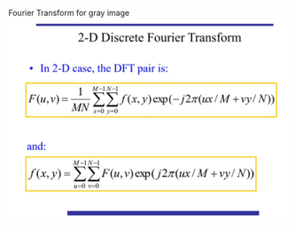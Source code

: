 Fourier Transform for gray image
![DFT formula](https://github.com/manhcuong02/fourier_transform_for_image/blob/main/DFT.jpg)

